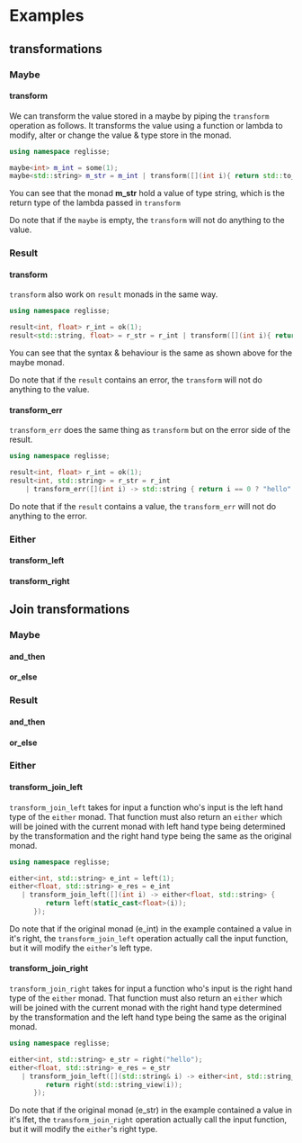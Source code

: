# Examples

## transformations

### Maybe

#### transform

We can transform the value stored in a maybe by piping the `transform` operation as follows. It transforms the value
using a function or lambda to modify, alter or change the value & type store in the monad.

```cpp
using namespace reglisse;

maybe<int> m_int = some(1);
maybe<std::string> m_str = m_int | transform([](int i){ return std::to_string(i); });
```

You can see that the monad **m_str** hold a value of type string, which is the return type of the lambda passed in
`transform`

Do note that if the `maybe` is empty, the `transform` will not do anything to the value.

### Result

#### transform

`transform` also work on `result` monads in the same way.

```cpp
using namespace reglisse;

result<int, float> r_int = ok(1);
result<std::string, float> = r_str = r_int | transform([](int i){ return std::to_string(i); });
```

You can see that the syntax & behaviour is the same as shown above for the maybe monad.    

Do note that if the `result` contains an error, the `transform` will not do anything to the value.

#### transform_err

`transform_err` does the same thing as `transform` but on the error side of the result.

```cpp
using namespace reglisse;

result<int, float> r_int = ok(1);
result<int, std::string> = r_str = r_int 
    | transform_err([](int i) -> std::string { return i == 0 ? "hello" : "world"; });
```

Do note that if the `result` contains a value, the `transform_err` will not do anything to the error.

### Either

#### transform_left

#### transform_right

## Join transformations

### Maybe

#### and_then

#### or_else

### Result

#### and_then

#### or_else

### Either

#### transform_join_left

`transform_join_left` takes for input a function who's input is the left hand type of the `either` monad. That function
must also return an `either` which will be joined with the current monad with left hand type being determined by the
transformation and the right hand type being the same as the original monad.

```cpp
using namespace reglisse;

either<int, std::string> e_int = left(1);
either<float, std::string> e_res = e_int 
   | transform_join_left([](int i) -> either<float, std::string> {
         return left(static_cast<float>(i));
      });
```

Do note that if the original monad (e_int) in the example contained a value in it's right, the `transform_join_left` operation
actually call the input function, but it will modify the `either`'s left type.

#### transform_join_right

`transform_join_right` takes for input a function who's input is the right hand type of the `either` monad. That
function must also return an `either` which will be joined with the current monad with the right hand type determined by
the transformation and the left hand type being the same as the original monad.

```cpp
using namespace reglisse;

either<int, std::string> e_str = right("hello");
either<float, std::string> e_res = e_str
   | transform_join_left([](std::string& i) -> either<int, std::string_view> {
         return right(std::string_view(i));
      });
```

Do note that if the original monad (e_str) in the example contained a value in it's lfet, the `transform_join_right` operation
actually call the input function, but it will modify the `either`'s right type.
